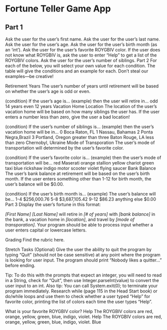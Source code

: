 # Fortune Teller Game App

## Part 1
Ask the user for the user’s first name.
Ask the user for the user’s last name.
Ask the user for the user’s age.
Ask the user for the user’s birth month (as an ‘int’).
Ask the user for the user’s favorite ROYGBIV color.
If the user does not know what ROYGBIV is, ask the user to enter “Help” to get a list of the ROYGBIV colors.
Ask the user for the user’s number of siblings.
Part 2
For each of the below, you will select your own value for each condition. The table will give the conditions and an example for each. Don’t steal our examples—be creative!

Retirement Years
The user’s number of years until retirement will be based on whether the user’s age is odd or even.

(condition) If the user’s age is…	(example) then the user will retire in…
odd	14 years
even	12 years
Vacation Home Location
The location of the user’s vacation home will be based on how many siblings the user has. If the user enters a number less than zero, give the user a bad location!

(condition) If the user’s number of siblings is…	(example) then the user’s vacation home will be in…
0	Boca Raton, FL
1	Nassau, Bahamas
2	Ponta Negra,Brazil
3	Portland, Oregon
greater than three	Baton Rouge, LA
less than zero	Chernobyl, Ukraine
Mode of Transporation
The user’s mode of transportation will determined by the user’s favorite color.

(condition) If the user’s favorite color is…	(example) then the user’s mode of transportation will be…
red	Maserati
orange	stallion
yellow	chariot
green	taxi
blue	rickshaw
indigo	motor scooter
violet	flying saucer
Bank Balance
The user’s bank balance at retirement will be based on the user’s birth month. If the user enters something other than 1-12 for birth month, the user’s balance will be $0.00.

(condition) If the user’s birth month is…	(example) The user’s balance will be…
1-4	$256,000.76
5-8	$3,687,105.42
9-12	$86.23
anything else	$0.00
Part 3
Display the user’s fortune in this format:

*[First Name]* *[Last Name]* will retire in *[# of years]* with *[bank balance]* in the bank,
a vacation home in *[location]*, and travel by *[mode of transporation]*.
Your program should be able to process input whether a user enters capital or lowercase letters.

Grading
Find the rubric here.

Stretch Tasks (Optional)
Give the user the ability to quit the program by typing “Quit” (should not be case sensitive) at any point where the program is looking for user input. The program should print “Nobody likes a quitter…” before ending.

Tip: To do this with the prompts that expect an integer, you will need to read in a String, check for “Quit”, then use Integer.parseInt(value) to convert the user input to an int.
Also tip: You can call System.exit(0); to terminate your program immediately.
Research while (page 115 in the Head Start book) or do/while loops and use them to check whether a user typed “Help” for favorite color, printing the list of colors each time the user types “Help”.

  What is your favorite ROYGBIV color?
  Help
  The ROYGBIV colors are red, orange, yellow, green, blue, indigo, violet.
  Help
  The ROYGBIV colors are red, orange, yellow, green, blue, indigo, violet.
  Blue